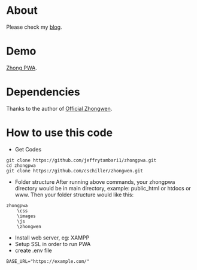 
# About
Please check my [blog](https://vrhythm.net/using-zhong-pwa/).

# Demo
[Zhong PWA](https://zhongpwa.vrhythm.net/).

# Dependencies
Thanks to the author of [Official Zhongwen](https://github.com/cschiller/zhongwen).

# How to use this code
- Get Codes
```
git clone https://github.com/jeffrytambari1/zhongpwa.git
cd zhongpwa
git clone https://github.com/cschiller/zhongwen.git
```
- Folder structure
After running above commands, your zhongpwa directory would be in main directory, example: public_html or htdocs or www. Then your folder structure would like this:
```
zhongpwa
    \css
    \images
    \js
    \zhongwen
```
- Install web server, eg: XAMPP
- Setup SSL in order to run PWA
- create .env file
```
BASE_URL="https://example.com/"
```



